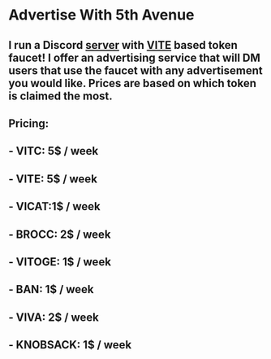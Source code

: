# **Advertise With 5th Avenue**

## I run a Discord [server](https://5am.info/5hort/discord) with [VITE](https://vite.org) based token faucet! I offer an advertising service that will DM users that use the faucet with any advertisement you would like. Prices are based on which token is claimed the most.
## **Pricing:**
## - VITC: 5$ / week
## - VITE: 5$ / week
## - VICAT:1$ / week
## - BROCC: 2$ / week
## - VITOGE: 1$ / week
## - BAN: 1$ / week
## - VIVA: 2$ / week
## - KNOBSACK: 1$ / week
